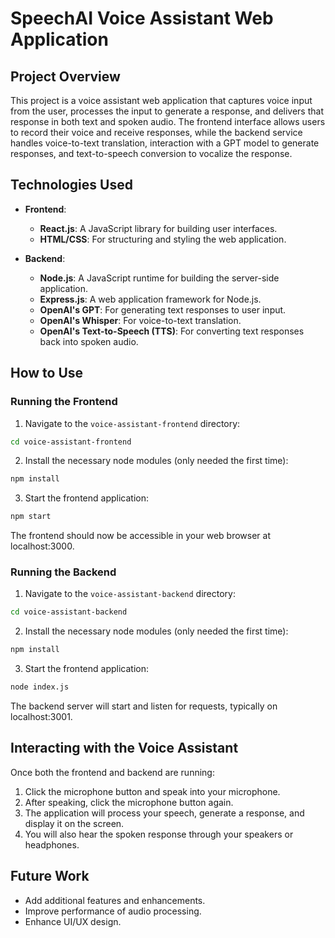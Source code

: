 # SpeechAI Voice Assistant Web Application

## Project Overview

This project is a voice assistant web application that captures voice input from the user, processes the input to generate a response, and delivers that response in both text and spoken audio. The frontend interface allows users to record their voice and receive responses, while the backend service handles voice-to-text translation, interaction with a GPT model to generate responses, and text-to-speech conversion to vocalize the response.

## Technologies Used

- **Frontend**:
  - **React.js**: A JavaScript library for building user interfaces.
  - **HTML/CSS**: For structuring and styling the web application.

- **Backend**:
  - **Node.js**: A JavaScript runtime for building the server-side application.
  - **Express.js**: A web application framework for Node.js.
  - **OpenAI's GPT**: For generating text responses to user input.
  - **OpenAI's Whisper**: For voice-to-text translation.
  - **OpenAI's Text-to-Speech (TTS)**: For converting text responses back into spoken audio.

## How to Use

### Running the Frontend

1. Navigate to the `voice-assistant-frontend` directory:
  ```bash
  cd voice-assistant-frontend
  ```
2. Install the necessary node modules (only needed the first time):
  ```bash
  npm install
  ```
3. Start the frontend application:
  ```bash
  npm start
  ```
  The frontend should now be accessible in your web browser at localhost:3000.

### Running the Backend

1. Navigate to the `voice-assistant-backend` directory:
  ```bash
  cd voice-assistant-backend
  ```
2. Install the necessary node modules (only needed the first time):
  ```bash
  npm install
  ```
3. Start the frontend application:
  ```bash
  node index.js
  ```
   The backend server will start and listen for requests, typically on localhost:3001.

## Interacting with the Voice Assistant

Once both the frontend and backend are running:

 1. Click the microphone button and speak into your microphone.
 2. After speaking, click the microphone button again.
 3. The application will process your speech, generate a response, and display it on the screen.
 4. You will also hear the spoken response through your speakers or headphones.

## Future Work

- Add additional features and enhancements.
- Improve performance of audio processing.
- Enhance UI/UX design.
